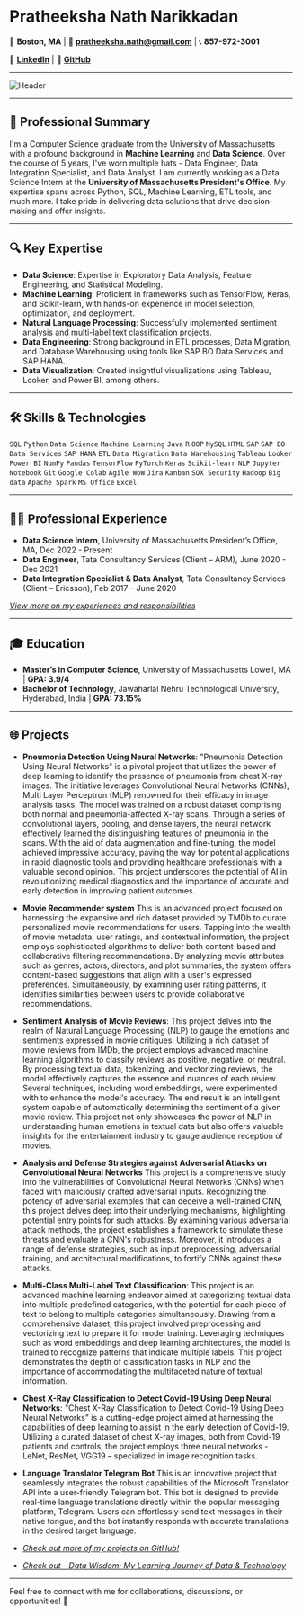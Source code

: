# Pratheeksha Nath Narikkadan

📍 **Boston, MA** | 📧 **[pratheeksha.nath@gmail.com](mailto:pratheeksha.nath@gmail.com)** | 📞 **857-972-3001**

🔗 **[LinkedIn](https://www.linkedin.com/in/pratheeksha-nath/)** | 🔗 **[GitHub](https://github.com/pratheeksha11/Machine-Learning-with-Python)**


---
![Header](https://capsule-render.vercel.app/api?type=waving&color=gradient&height=250&section=header&text=Pratheeksha%20Nath%20Narikkadan&fontSize=40&animation=fadeIn)

---

## 💼 Professional Summary

I'm a Computer Science graduate from the University of Massachusetts with a profound background in **Machine Learning** and **Data Science**. Over the course of 5 years, I've worn multiple hats - Data Engineer, Data Integration Specialist, and Data Analyst. I am currently working as a Data Science Intern at the **University of Massachusetts President's Office**. My expertise spans across Python, SQL, Machine Learning, ETL tools, and much more. I take pride in delivering data solutions that drive decision-making and offer insights.

---

## 🔍 Key Expertise

- **Data Science**: Expertise in Exploratory Data Analysis, Feature Engineering, and Statistical Modeling.
- **Machine Learning**: Proficient in frameworks such as TensorFlow, Keras, and Scikit-learn, with hands-on experience in model selection, optimization, and deployment.
- **Natural Language Processing**: Successfully implemented sentiment analysis and multi-label text classification projects.
- **Data Engineering**: Strong background in ETL processes, Data Migration, and Database Warehousing using tools like SAP BO Data Services and SAP HANA.
- **Data Visualization**: Created insightful visualizations using Tableau, Looker, and Power BI, among others.

---

## 🛠 Skills & Technologies

`SQL` `Python` `Data Science` `Machine Learning` `Java` `R` `OOP` `MySQL` `HTML` `SAP` `SAP BO Data Services` `SAP HANA` `ETL` `Data Migration` `Data Warehousing` `Tableau` `Looker` `Power BI` `NumPy` `Pandas` `TensorFlow` `PyTorch` `Keras` `Scikit-learn` `NLP` `Jupyter Notebook` `Git` `Google Colab` `Agile WoW` `Jira` `Kanban` `SOX Security` `Hadoop` `Big data` `Apache Spark` `MS Office` `Excel`

---

## 👩‍💼 Professional Experience

- **Data Science Intern**, University of Massachusetts President’s Office, MA, Dec 2022 - Present
- **Data Engineer**, Tata Consultancy Services (Client – ARM), June 2020 - Dec 2021
- **Data Integration Specialist & Data Analyst**, Tata Consultancy Services (Client – Ericsson), Feb 2017 – June 2020

*[View more on my experiences and responsibilities](https://www.linkedin.com/in/pratheeksha-nath/)*

---

## 🎓 Education

- **Master’s in Computer Science**, University of Massachusetts Lowell, MA | **GPA: 3.9/4**
- **Bachelor of Technology**, Jawaharlal Nehru Technological University, Hyderabad, India | **GPA: 73.15%**

---

## 🌐 Projects

- **Pneumonia Detection Using Neural Networks**:
"Pneumonia Detection Using Neural Networks" is a pivotal project that utilizes the power of deep learning to identify the presence of pneumonia from chest X-ray images. The initiative leverages Convolutional Neural Networks (CNNs), Multi Layer Perceptron (MLP) renowned for their efficacy in image analysis tasks. The model was trained on a robust dataset comprising both normal and pneumonia-affected X-ray scans. Through a series of convolutional layers, pooling, and dense layers, the neural network effectively learned the distinguishing features of pneumonia in the scans. With the aid of data augmentation and fine-tuning, the model achieved impressive accuracy, paving the way for potential applications in rapid diagnostic tools and providing healthcare professionals with a valuable second opinion. This project underscores the potential of AI in revolutionizing medical diagnostics and the importance of accurate and early detection in improving patient outcomes.
- **Movie Recommender system**
  This is an advanced project focused on harnessing the expansive and rich dataset provided by TMDb to curate personalized movie recommendations for users. Tapping into the wealth of movie metadata, user ratings, and contextual information, the project employs sophisticated algorithms to deliver both content-based and collaborative filtering recommendations. By analyzing movie attributes such as genres, actors, directors, and plot summaries, the system offers content-based suggestions that align with a user's expressed preferences. Simultaneously, by examining user rating patterns, it identifies similarities between users to provide collaborative recommendations. 
- **Sentiment Analysis of Movie Reviews**:
  This project delves into the realm of Natural Language Processing (NLP) to gauge the emotions and sentiments expressed in movie critiques. Utilizing a rich dataset of movie reviews from IMDb, the project employs advanced machine learning algorithms to classify reviews as positive, negative, or neutral. By processing textual data, tokenizing, and vectorizing reviews, the model effectively captures the essence and nuances of each review. Several techniques, including word embeddings, were experimented with to enhance the model's accuracy. The end result is an intelligent system capable of automatically determining the sentiment of a given movie review. This project not only showcases the power of NLP in understanding human emotions in textual data but also offers valuable insights for the entertainment industry to gauge audience reception of movies.
- **Analysis and Defense Strategies against Adversarial Attacks on Convolutional Neural Networks**
  This project is a comprehensive study into the vulnerabilities of Convolutional Neural Networks (CNNs) when faced with maliciously crafted adversarial inputs. Recognizing the potency of adversarial examples that can deceive a well-trained CNN, this project delves deep into their underlying mechanisms, highlighting potential entry points for such attacks. By examining various adversarial attack methods, the project establishes a framework to simulate these threats and evaluate a CNN's robustness. Moreover, it introduces a range of defense strategies, such as input preprocessing, adversarial training, and architectural modifications, to fortify CNNs against these attacks. 
- **Multi-Class Multi-Label Text Classification**:
  This project is an advanced machine learning endeavor aimed at categorizing textual data into multiple predefined categories, with the potential for each piece of text to belong to multiple categories simultaneously. Drawing from a comprehensive dataset, this project involved preprocessing and vectorizing text to prepare it for model training. Leveraging techniques such as word embeddings and deep learning architectures, the model is trained to recognize patterns that indicate multiple labels. This project demonstrates the depth of classification tasks in NLP and the importance of accommodating the multifaceted nature of textual information.
- **Chest X-Ray Classification to Detect Covid-19 Using Deep Neural Networks**:
  "Chest X-Ray Classification to Detect Covid-19 Using Deep Neural Networks" is a cutting-edge project aimed at harnessing the capabilities of deep learning to assist in the early detection of Covid-19. Utilizing a curated dataset of chest X-ray images, both from Covid-19 patients and controls, the project employs three neural networks - LeNet, ResNet, VGG19 – specialized in image recognition tasks.
- **Language Translator Telegram Bot**
  This is an innovative project that seamlessly integrates the robust capabilities of the Microsoft Translator API into a user-friendly Telegram bot. This bot is designed to provide real-time language translations directly within the popular messaging platform, Telegram. Users can effortlessly send text messages in their native tongue, and the bot instantly responds with accurate translations in the desired target language. 
  

- *[Check out more of my projects on GitHub!](https://github.com/pratheeksha11/Machine-Learning-with-Python)*
- *[Check out - Data Wisdom: My Learning Journey of Data & Technology](https://github.com/pratheeksha11/DataWisdom)*


---

Feel free to connect with me for collaborations, discussions, or opportunities! 💬
